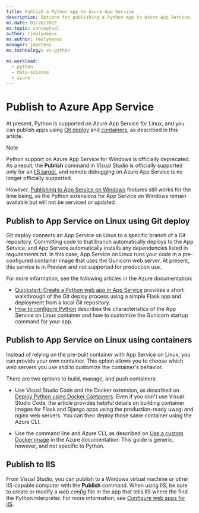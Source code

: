 ```yaml
---
title: Publish a Python app to Azure App Service
description: Options for publishing a Python app to Azure App Service, including Git deploy and containers for Linux, and deploying to IIS.
ms.date: 01/26/2022
ms.topic: conceptual
author: rjmolyneaux
ms.author: rmolyneaux
manager: jmartens
ms.technology: vs-python

ms.workload:
  - python
  - data-science
  - azure
---
```


# Publish to Azure App Service

At present, Python is supported on Azure App Service for Linux, and you can publish apps using [Git deploy](#publish-to-app-service-on-linux-using-git-deploy) and [containers](#publish-to-app-service-on-linux-using-containers), as described in this article.

> [!Note]
> Python support on Azure App Service for Windows is officially deprecated. As a result, the **Publish** command in Visual Studio is officially supported only for an [IIS target](#publish-to-iis), and remote debugging on Azure App Service is no longer officially supported.
>
> However, [Publishing to App Service on Windows](publish-to-app-service-windows.md) features still works for the time being, as the Python extensions for App Service on Windows remain available but will not be serviced or updated.

## Publish to App Service on Linux using Git deploy

Git deploy connects an App Service on Linux to a specific branch of a Git repository. Committing code to that branch automatically deploys to the App Service, and App Service automatically installs any dependencies listed in *requirements.txt*. In this case, App Service on Linux runs your code in a pre-configured container image that uses the Gunicorn web server. At present, this service is in Preview and not supported for production use.

For more information, see the following articles in the Azure documentation:

- [Quickstart: Create a Python web app in App Service](/azure/app-service/containers/quickstart-python?toc=%2Fpython%2Fazure%2FTOC.json) provides a short walkthrough of the Git deploy process using a simple Flask app and deployment from a local Git repository.
- [How to configure Python](/azure/app-service/containers/how-to-configure-python) describes the characteristics of the App Service on Linux container and how to customize the Gunicorn startup command for your app.

## Publish to App Service on Linux using containers

Instead of relying on the pre-built container with App Service on Linux, you can provide your own container. This option allows you to choose which web servers you use and to customize the container's behavior.

There are two options to build, manage, and push containers:

- Use Visual Studio Code and the Docker extension, as described on [Deploy Python using Docker Containers](https://code.visualstudio.com/docs/python/tutorial-deploy-containers). Even if you don't use Visual Studio Code, the article provides helpful details on building container images for Flask and Django apps using the production-ready uwsgi and nginx web servers. You can then deploy those same container using the Azure CLI.

- Use the command line and Azure CLI, as described on [Use a custom Docker image](/azure/app-service/containers/tutorial-custom-docker-image) in the Azure documentation. This guide is generic, however, and not specific to Python.

## Publish to IIS

From Visual Studio, you can publish to a Windows virtual machine or other IIS-capable computer with the **Publish** command. When using IIS, be sure to create or modify a *web.config* file in the app that tells IIS where the find the Python interpreter. For more information, see [Configure web apps for IIS](configure-web-apps-for-iis-windows.md).

